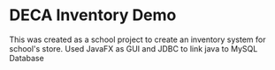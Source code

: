 # DECA Inventory Demo

This was created as a school project to create an inventory system for school's store.
Used JavaFX as GUI and JDBC to link java to MySQL Database
